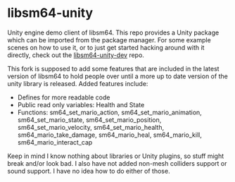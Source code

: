 # libsm64-unity

Unity engine demo client of libsm64. This repo provides a Unity package which can be imported from the
package manager. For some example scenes on how to use it, or to just get started hacking around with
it directly, check out the [libsm64-unity-dev](https://github.com/libsm64/libsm64-unity-dev) repo.

This fork is supposed to add some features that are included in the latest version of libsm64 to hold people over until a more up to date version of the unity library is released. Added features include:
- Defines for more readable code
- Public read only variables: Health and State
- Functions: sm64_set_mario_action, sm64_set_mario_animation, sm64_set_mario_state, sm64_set_mario_position, sm64_set_mario_velocity, sm64_set_mario_health, sm64_mario_take_damage, sm64_mario_heal, sm64_mario_kill, sm64_mario_interact_cap

Keep in mind I know nothing about libraries or Unity plugins, so stuff might break and/or look bad. I also have not added non-mesh colliders support or sound support. I have no idea how to do either of those.
